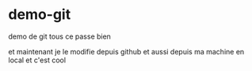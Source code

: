 # demo-git
demo de git tous ce passe bien


et maintenant je le modifie depuis github
et aussi depuis ma machine en local
et c'est cool
